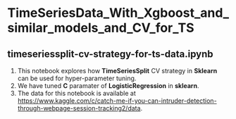 # TimeSeriesData_With_Xgboost_and_similar_models_and_CV_for_TS

## timeseriessplit-cv-strategy-for-ts-data.ipynb
1. This notebook explores how __TimeSeriesSplit__ CV strategy in __Sklearn__ can be used for hyper-parameter tuning.
2. We have tuned __C__ paramater of __LogisticRegression__ in __sklearn__.
3. The data for this notebook is available at https://www.kaggle.com/c/catch-me-if-you-can-intruder-detection-through-webpage-session-tracking2/data.

